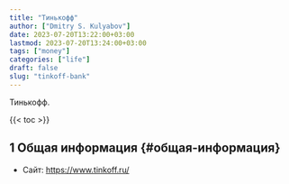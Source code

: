 ```yaml
---
title: "Тинькофф"
author: ["Dmitry S. Kulyabov"]
date: 2023-07-20T13:22:00+03:00
lastmod: 2023-07-20T13:24:00+03:00
tags: ["money"]
categories: ["life"]
draft: false
slug: "tinkoff-bank"
---
```


Тинькофф.

<!--more-->

{{< toc >}}


## <span class="section-num">1</span> Общая информация {#общая-информация}

-   Сайт: <https://www.tinkoff.ru/>
